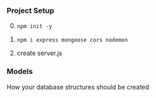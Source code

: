 ### Project Setup

0. `npm init -y`

1. `npm i express mongoose cors nodemon`

2. create server.js

### Models

How your database structures should be created
